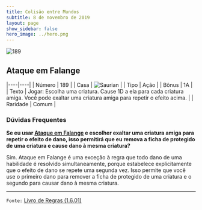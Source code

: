 ```yaml
---
title: Colisão entre Mundos
subtitle: 8 de novembro de 2019
layout: page
show_sidebar: false
hero_image: ../hero.png
---
```


![189](https://cdn.keyforgegame.com/media/card_front/pt/452_189_WJC3WC5R6359_pt.png)

## Ataque em Falange

|----|----|
| Número | 189 |
| Casa | ![Saurian](https://archonarcana.com/images/thumb/9/9e/Saurian_P.png/22px-Saurian_P.png "Sauro") |
| Tipo | Ação |
| Bônus | 1A |
| Texto | Jogar: Escolha uma criatura. Cause 1D a ela para cada criatura amiga. Você pode exaltar uma criatura amiga para repetir o efeito acima. |
| Raridade | Comum |

### Dúvidas Frequentes

**Se eu usar [Ataque em Falange](/wc/189) e escolher exaltar uma
criatura amiga para repetir o efeito de dano, isso permitirá que
eu remova a ficha de protegido de uma criatura e cause dano à
mesma criatura?**

Sim. Ataque em Falange é uma exceção à regra que todo dano de
uma habilidade é resolvido simultaneamente, porque estabelece
explicitamente que o efeito de dano se repete uma segunda vez.
Isso permite que você use o primeiro dano para remover a ficha
de protegido de uma criatura e o segundo para causar dano à
mesma criatura.

<hr/>

`Fonte:` [Livro de Regras (1.6.01)](https://drive.google.com/open?id=1YNhLKUC0xfriiMwFYpDu1Go3zPJw6gYo)
